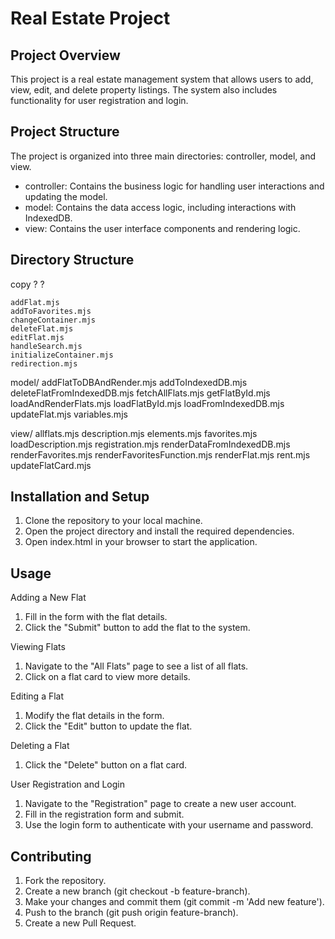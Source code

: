 # Real Estate Project

## Project Overview

This project is a real estate management system that allows users to add, view, edit, and delete property listings. The system also includes functionality for user registration and login.

## Project Structure

The project is organized into three main directories: controller, model, and view.

- controller: Contains the business logic for handling user interactions and updating the model.
- model: Contains the data access logic, including interactions with IndexedDB.
- view: Contains the user interface components and rendering logic.

## Directory Structure
copy
?
?

    addFlat.mjs
    addToFavorites.mjs
    changeContainer.mjs
    deleteFlat.mjs
    editFlat.mjs
    handleSearch.mjs
    initializeContainer.mjs
    redirection.mjs

model/
    addFlatToDBAndRender.mjs
    addToIndexedDB.mjs
    deleteFlatFromIndexedDB.mjs
    fetchAllFlats.mjs
    getFlatById.mjs
    loadAndRenderFlats.mjs
    loadFlatById.mjs
    loadFromIndexedDB.mjs
    updateFlat.mjs
    variables.mjs

view/
    allflats.mjs
    description.mjs
    elements.mjs
    favorites.mjs
    loadDescription.mjs
    registration.mjs
    renderDataFromIndexedDB.mjs
    renderFavorites.mjs
    renderFavoritesFunction.mjs
    renderFlat.mjs
    rent.mjs
    updateFlatCard.mjs

## Installation and Setup
1. Clone the repository to your local machine.
2. Open the project directory and install the required dependencies.
3. Open index.html in your browser to start the application.

## Usage

Adding a New Flat

1. Fill in the form with the flat details.
2. Click the "Submit" button to add the flat to the system.

Viewing Flats

1. Navigate to the "All Flats" page to see a list of all flats.
2. Click on a flat card to view more details.

Editing a Flat

1. Modify the flat details in the form.
2. Click the "Edit" button to update the flat.

Deleting a Flat

1. Click the "Delete" button on a flat card.

User Registration and Login

1. Navigate to the "Registration" page to create a new user account.
2. Fill in the registration form and submit.
3. Use the login form to authenticate with your username and password.

## Contributing
1. Fork the repository.
2. Create a new branch (git checkout -b feature-branch).
3. Make your changes and commit them (git commit -m 'Add new feature').
4. Push to the branch (git push origin feature-branch).
5. Create a new Pull Request.